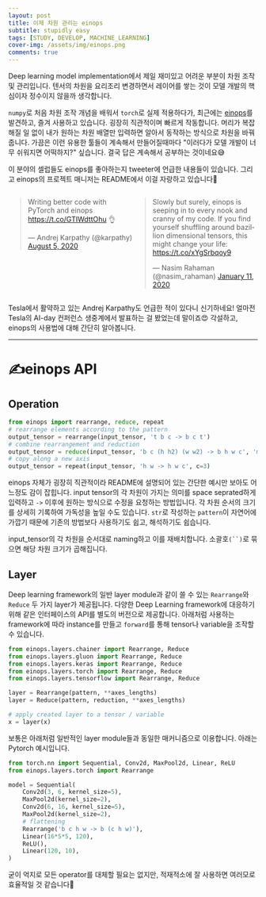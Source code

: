 ```yaml
---
layout: post
title: 이제 차원 관리는 einops
subtitle: stupidly easy
tags: [STUDY, DEVELOP, MACHINE_LEARNING]
cover-img: /assets/img/einops.png
comments: true
---
```


Deep learning model implementation에서 제일 재미있고 어려운 부분이 차원 조작 및 관리입니다. 텐서의 차원을 요리조리 변경하면서 레이어를 쌓는 것이 모델 개발의 핵심이자 정수이지 않을까 생각합니다.

`numpy`로 처음 차원 조작 개념을 배워서 `torch`로 실제 적용하다가, 최근에는 [einops](https://github.com/arogozhnikov/einops)를 발견하고, 즐겨 사용하고 있습니다. 굉장히 직관적이며 빠르게 작동합니다. 머리가 복잡해질 일 없이 내가 원하는 차원 배열만 입력하면 알아서 동작하는 방식으로 차원을 바꿔줍니다. 가끔은 이런 유용한 툴들이 계속해서 만들어질때마다 "이러다가 모델 개발이 너무 쉬워지면 어떡하지?" 싶습니다. 결국 답은 계속해서 공부하는 것이네요😅

이 분야의 셀럽들도 einops를 좋아하는지 tweeter에 언급한 내용들이 있습니다. 그리고 einops의 프로젝트 매니저는 README에서 이걸 자랑하고 있습니다🤣

<div style="display: table">
  <div style="float: left; width: 50%;">
  <blockquote class="twitter-tweet"><p lang="en" dir="ltr">Writing better code with PyTorch and einops <a href="https://t.co/GTIWdttOhu">https://t.co/GTIWdttOhu</a> 👌</p>&mdash; Andrej Karpathy (@karpathy) <a href="https://twitter.com/karpathy/status/1290826075916779520?ref_src=twsrc%5Etfw">August 5, 2020</a></blockquote> <script async src="https://platform.twitter.com/widgets.js" charset="utf-8"></script>
  </div>
  <div style="float: left; width: 50%;">
  <blockquote class="twitter-tweet"><p lang="en" dir="ltr">Slowly but surely, einops is seeping in to every nook and cranny of my code. If you find yourself shuffling around bazillion dimensional tensors, this might change your life: <a href="https://t.co/xYgSrbqoy9">https://t.co/xYgSrbqoy9</a></p>&mdash; Nasim Rahaman (@nasim_rahaman) <a href="https://twitter.com/nasim_rahaman/status/1216022614755463169?ref_src=twsrc%5Etfw">January 11, 2020</a></blockquote> <script async src="https://platform.twitter.com/widgets.js" charset="utf-8"></script>
  </div>
</div>

Tesla에서 활약하고 있는 Andrej Karpathy도 언급한 적이 있다니 신기하네요! 얼마전 Tesla의 AI-day 컨퍼런스 생중계에서 발표하는 걸 봤었는데 말이죠😍
각설하고, einops의 사용법에 대해 간단히 알아봅니다.

---

# ✍einops API  
## Operation  
```python
from einops import rearrange, reduce, repeat
# rearrange elements according to the pattern
output_tensor = rearrange(input_tensor, 't b c -> b c t')
# combine rearrangement and reduction
output_tensor = reduce(input_tensor, 'b c (h h2) (w w2) -> b h w c', 'mean', h2=2, w2=2)
# copy along a new axis 
output_tensor = repeat(input_tensor, 'h w -> h w c', c=3)
```

einops 자체가 굉장히 직관적이라 README에 설명되어 있는 간단한 예시만 보아도 어느정도 감이 잡힙니다. input tensor의 각 차원이 가지는 의미를 space seprated하게 입력하고 `->` 이후에 원하는 방식으로 수정을 요청하는 방법입니다. 각 차원 순서의 크기를 상세히 기록하여 가독성을 높일 수도 있습니다. `str`로 작성하는 `pattern`이 자연어에 가깝기 때문에 기존의 방법보다 사용하기도 쉽고, 해석하기도 쉽습니다.

input_tensor의 각 차원을 순서대로 naming하고 이를 재배치합니다. 소괄호`(``)`로 묶으면 해당 차원 크기가 곱해집니다.

## Layer   

Deep learning framework의 일반 layer module과 같이 쓸 수 있는 `Rearrange`와 `Reduce` 두 가지 layer가 제공됩니다. 다양한 Deep Learning framework에 대응하기 위해 같은 인터페이스의 API를 별도의 버전으로 제공합니다.
아래처럼 사용하는 framework에 따라 instance를 만들고 `forward`를 통해 tensor나 variable을 조작할 수 있습니다.

```python
from einops.layers.chainer import Rearrange, Reduce
from einops.layers.gluon import Rearrange, Reduce
from einops.layers.keras import Rearrange, Reduce
from einops.layers.torch import Rearrange, Reduce
from einops.layers.tensorflow import Rearrange, Reduce

layer = Rearrange(pattern, **axes_lengths)
layer = Reduce(pattern, reduction, **axes_lengths)

# apply created layer to a tensor / variable
x = layer(x)
```

보통은 아래처럼 일반적인 layer module들과 동일한 매커니즘으로 이용합니다. 아래는 Pytorch 예시입니다.

```python
from torch.nn import Sequential, Conv2d, MaxPool2d, Linear, ReLU
from einops.layers.torch import Rearrange

model = Sequential(
    Conv2d(3, 6, kernel_size=5),
    MaxPool2d(kernel_size=2),
    Conv2d(6, 16, kernel_size=5),
    MaxPool2d(kernel_size=2),
    # flattening
    Rearrange('b c h w -> b (c h w)'),  
    Linear(16*5*5, 120), 
    ReLU(),
    Linear(120, 10), 
)
```

굳이 억지로 모든 operator를 대체할 필요는 없지만, 적재적소에 잘 사용하면 여러모로 효율적일 것 같습니다🤟  
